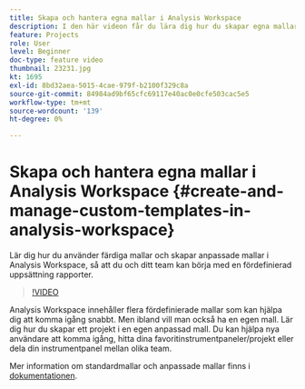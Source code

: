 ```yaml
---
title: Skapa och hantera egna mallar i Analysis Workspace
description: I den här videon får du lära dig hur du skapar egna mallar i Analysis Workspace, så att du och ditt team kan börja med en viss uppsättning rapporter.
feature: Projects
role: User
level: Beginner
doc-type: feature video
thumbnail: 23231.jpg
kt: 1695
exl-id: 8bd32aea-5015-4cae-979f-b2100f329c8a
source-git-commit: 84984ad9bf65cfc69117e40ac0e0cfe503cac5e5
workflow-type: tm+mt
source-wordcount: '139'
ht-degree: 0%

---
```


# Skapa och hantera egna mallar i Analysis Workspace {#create-and-manage-custom-templates-in-analysis-workspace}

Lär dig hur du använder färdiga mallar och skapar anpassade mallar i Analysis Workspace, så att du och ditt team kan börja med en fördefinierad uppsättning rapporter.

>[!VIDEO](https://video.tv.adobe.com/v/3428579/?quality=12&learn=on&captions=swe)

Analysis Workspace innehåller flera fördefinierade mallar som kan hjälpa dig att komma igång snabbt. Men ibland vill man också ha en egen mall. Lär dig hur du skapar ett projekt i en egen anpassad mall. Du kan hjälpa nya användare att komma igång, hitta dina favoritinstrumentpaneler/projekt eller dela din instrumentpanel mellan olika team.

Mer information om standardmallar och anpassade mallar finns i [dokumentationen](https://experienceleague.adobe.com/docs/analytics/analyze/analysis-workspace/build-workspace-project/starter-projects.html?lang=sv-SE).

